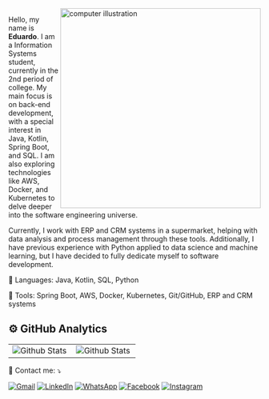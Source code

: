 <img src="https://raw.githubusercontent.com/MicaelliMedeiros/micaellimedeiros/master/image/computer-illustration.png" alt="computer illustration" min-width="400px" max-width="400px" width="400px" align="right">
<p align="left"> 
  Hello, my name is <strong>Eduardo</strong>. I am a Information Systems student, currently in the 2nd period of college. My main focus is on back-end development, with a special interest in Java, Kotlin, Spring Boot, and SQL. I am also exploring technologies like AWS, Docker, and Kubernetes to delve deeper into the software engineering universe.
</p>
<p align="left">
  Currently, I work with ERP and CRM systems in a supermarket, helping with data analysis and process management through these tools. Additionally, I have previous experience with Python applied to data science and machine learning, but I have decided to fully dedicate myself to software development.
</p>
<p align="left">
  🦄 Languages: Java, Kotlin, SQL, Python
</p>
<p align="left">
  💼 Tools: Spring Boot, AWS, Docker, Kubernetes, Git/GitHub, ERP and CRM systems
</p>
<h2>⚙️ GitHub Analytics</h2>
<table>
  <tr>
    <td>
      <img
        align="left"
        src="https://github-readme-stats.vercel.app/api?username=duduperal&theme=dark&hide_border=false&include_all_commits=true"
        alt="Github Stats"
      />
    </td>
    <td>
      <img
        align="left"
        src="https://github-readme-stats.vercel.app/api/top-langs/?username=duduperal&theme=dark&hide_border=false&include_all_commits=false&count_private=true&layout=compact"
        alt="Github Stats"
      />
    </td>
  </tr>
</table>
  💌 Contact me: ⤵️
</p>
<p align="left">
  <a href="mailto:duduperal@gmail.com" title="Gmail">
    <img src="https://img.shields.io/badge/-Gmail-FF0000?style=flat-square&labelColor=FF0000&logo=gmail&logoColor=white&link=LINK-DO-SEU-GMAIL" alt="Gmail"/></a>
  <a href="https://www.linkedin.com/in/eduardoperal/" title="LinkedIn">
    <img src="https://img.shields.io/badge/-Linkedin-0e76a8?style=flat-square&logo=Linkedin&logoColor=white&link=LINK-DO-SEU-LINKEDIN" alt="LinkedIn"/></a>
  <a href="https://api.whatsapp.com/send/?phone=5534998845614&text&type=phone_number&app_absent=0" title="WhatsApp">
    <img src="https://img.shields.io/badge/-WhatsApp-25d366?style=flat-square&labelColor=25d366&logo=whatsapp&logoColor=white&link=API-DO-SEU-WHATSAPP" alt="WhatsApp"/></a>
  <a href="#" title="Facebook">
    <img src="https://img.shields.io/badge/-Facebook-3b5998?style=flat-square&labelColor=3b5998&logo=facebook&logoColor=white&link=LINK-DO-SEU-FACEBOOK" alt="Facebook"/></a>
  <a href="https://www.instagram.com/peralzin?igsh=MTB4ZnZlem1teThqMA%3D%3D&utm_source=qr" title="Instagram">
    <img src="https://img.shields.io/badge/-Instagram-DF0174?style=flat-square&labelColor=DF0174&logo=instagram&logoColor=white&link=LINK-DO-SEU-INSTAGRAM" alt="Instagram"/></a>
</p>
